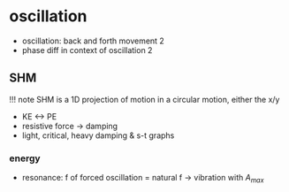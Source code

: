 # oscillation
- oscillation: back and forth movement 2
- phase diff in context of oscillation
 2
## SHM
!!! note
	SHM is a 1D projection of motion in a circular motion, either the x/y

- KE <-> PE
- resistive force -> damping
- light, critical, heavy damping & s-t graphs

### energy

- resonance: f of forced oscillation = natural f -> vibration with $A_{max}$ 


